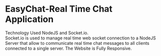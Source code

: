 # EasyChat-Real Time Chat Application
Technology Used NodeJS and Socket.io.  
Socket.io is used to manage real time web socket connection to a NodeJS Server that allow to communicate real time chat messages to all clients connected to a single server. 
The Website is Fully Responsive.
